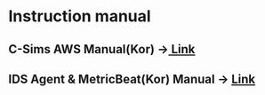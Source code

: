 # Instruction manual

## C-Sims AWS Manual\(Kor\) -&gt;[ Link](http://c-sims.com/assets/i18n/csims_aws_manual.pdf)

## IDS Agent & MetricBeat\(Kor\) Manual -&gt; [Link](http://c-sims.com/assets/i18n/IdsAgent_MetricBeat_Manual_Kor.pdf)

